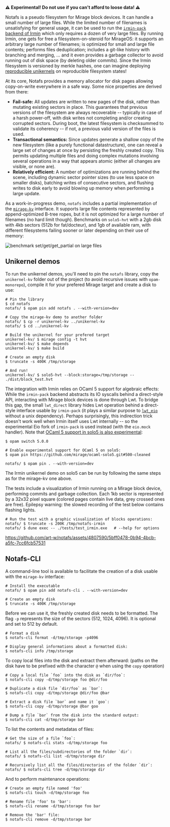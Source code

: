 **:warning: Experimental! Do not use if you can't afford to loose data! :warning:**

Notafs is a pseudo filesystem for Mirage block devices. It can handle a small number of large files. While the limited number of filenames is unsatisfying for general usage, it can be used to run the [`irmin-pack` backend of Irmin](https://mirage.github.io/irmin/irmin-pack/) which only requires a dozen of very large files. By running Irmin, one gets for free a filesystem-on-steroid for MirageOS: it supports an arbitrary large number of filenames; is optimized for small and large file contents; performs files deduplication; includes a git-like history with branching and merging, ... and it even provides a garbage collector to avoid running out of disk space (by deleting older commits). Since the Irmin filesystem is versioned by merkle hashes, one can imagine deploying [reproducible unikernels](https://robur.coop/Projects/Reproducible_builds) on reproducible filesystem states!

At its core, Notafs provides a memory allocator for disk pages allowing copy-on-write everywhere in a safe way. Some nice properties are derived from there:

- **Fail-safe:** All updates are written to new pages of the disk, rather than mutating existing sectors in place. This guarantees that previous versions of the filesystem are always recoverable -- typically in case of a harsh power-off, with disk writes not completing and/or creating corrupted sectors. During boot, the latest filesystem is checksummed to validate its coherency -- if not, a previous valid version of the files is used.
- **Transactional semantics:** Since updates generate a shallow copy of the new filesystem (like a purely functional datastructure), one can reveal a large set of changes at once by persisting the freshly created copy. This permits updating multiple files and doing complex mutations involving several operations in a way that appears atomic (either all changes are visible, or none are).
- **Relatively efficient:** A number of optimizations are running behind the scene, including dynamic sector pointer sizes (to use less space on smaller disks), batching writes of consecutive sectors, and flushing writes to disk early to avoid blowing up memory when performing a large update.

As a work-in-progress demo, `notafs` includes a partial implementation of the [`mirage-kv`](https://ocaml.org/p/mirage-kv) interface. It supports large file contents represented by append-optimized B-tree ropes, but it is not optimized for a large number of filenames (no hard limit though). Benchmarks on `solo5-hvt` with a 2gb disk with 4kb sectors (512b for fat/docteur), and 1gb of available ram, with different filesystems failing sooner or later depending on their use of memory:

![benchmark `set/get/get_partial` on large files](https://art-w.github.io/notafs/bench.png)

## Unikernel demos

To run the unikernel demos, you'll need to pin the `notafs` library, copy the `unikernel-kv` folder out of the project (to avoid recursive issues with `opam-monorepo`), compile it for your prefered Mirage target and create a disk to use:

```shell
# Pin the library
$ cd notafs
notafs/ $ opam pin add notafs . --with-version=dev

# Copy the mirage-kv demo to another folder
notafs/ $ cp -r unikernel-kv ../unikernel-kv
notafs/ $ cd ../unikernel-kv

# Build the unikernel for your prefered target
unikernel-kv/ $ mirage config -t hvt
unikernel-kv/ $ make depends
unikernel-kv/ $ make build

# Create an empty disk
$ truncate -s 400K /tmp/storage

# And run!
unikernel-kv/ $ solo5-hvt --block:storage=/tmp/storage -- ./dist/block_test.hvt
```

The integration with Irmin relies on OCaml 5 support for algebraic effects: While the `irmin-pack` backend abstracts its IO syscalls behind a direct-style API, interacting with Mirage block devices is done through Lwt. To bridge this gap, the small `lwt_direct` library hides Lwt operation behind a direct-style interface usable by `irmin-pack` (it plays a similar purpose to [`lwt_eio`](https://github.com/ocaml-multicore/lwt_eio) without a unix dependency). Perhaps surprisingly, this indirection trick doesn't work well when Irmin itself uses Lwt internally -- so the experimental Eio fork of `irmin-pack` is used instead (with the `eio.mock` handler). Note that [OCaml 5 support in solo5 is also experimental](https://github.com/mirage/ocaml-solo5/pull/124):

```shell
$ opam switch 5.0.0

# Enable experimental support for OCaml 5 on solo5:
$ opam pin https://github.com/mirage/ocaml-solo5.git#500-cleaned

notafs/ $ opam pin . --with-version=dev
```

The Irmin unikernel demo on solo5 can be run by following the same steps as for the mirage-kv one above.

The tests include a visualization of Irmin running on a Mirage block device, performing commits and garbage collection. Each 1kb sector is represented by a 32x32 pixel square (colored pages contain live data, grey crossed ones are free). Epilepsy warning: the slowed recording of the test below contains flashing lights.

```
# Run the test with a graphic visualization of blocks operations:
notafs/ $ truncate -s 200K /tmp/notafs-irmin
notafs/ $ dune exec -- ./tests/test_irmin.exe   # --help for options
```

https://github.com/art-w/notafs/assets/4807590/5bff0478-0b94-4bcb-a5fc-7cc6fcb57531

## Notafs-CLI

A command-line tool is available to facilitate the creation of a disk usable with the `mirage-kv` interface:

```shell
# Install the executable
notafs/ $ opam pin add notafs-cli . --with-version=dev

# Create an empty disk
$ truncate -s 400K /tmp/storage
```

Before we can use it, the freshly created disk needs to be formatted. The flag `-p` represents the size of the sectors (512, 1024, 4096). It is optional and set to 512 by default.

```shell
# Format a disk
$ notafs-cli format -d/tmp/storage -p4096

# Display general informations about a formatted disk:
$ notafs-cli info /tmp/storage
```

To copy local files into the disk and extract them afterward: (paths on the disk have to be prefixed with the character `@` when using the `copy` operation)

```shell
# Copy a local file `foo` into the disk as `dir/foo`:
$ notafs-cli copy -d/tmp/storage foo @dir/foo

# Duplicate a disk file `dir/foo` as `bar`:
$ notafs-cli copy -d/tmp/storage @dir/foo @bar

# Extract a disk file `bar` and name it `goo`:
$ notafs-cli copy -d/tmp/storage @bar goo

# Dump a file `bar` from the disk into the standard output:
$ notafs-cli cat -d/tmp/storage bar
```

To list the contents and metadatas of files:

```shell
# Get the size of a file `foo`:
notafs/ $ notafs-cli stats -d/tmp/storage foo

# List all the files/subdirectories of the folder `dir`:
notafs/ $ notafs-cli list -d/tmp/storage dir

# Recursively list all the files/directories of the folder `dir`:
notafs/ $ notafs-cli tree -d/tmp/storage dir
```

And to perform maintenance operations:

```shell
# Create an empty file named 'foo'
$ notafs-cli touch -d/tmp/storage foo

# Rename file 'foo' to 'bar':
$ notafs-cli rename -d/tmp/storage foo bar

# Remove the 'bar' file:
$ notafs-cli remove -d/tmp/storage bar
```
